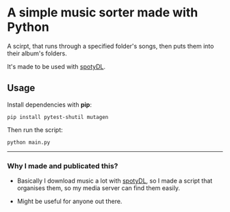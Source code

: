 # A simple music sorter made with Python

A scirpt, that runs through a specified folder's songs, then puts them into their album's folders.

It's made to be used with [spotyDL](https://github.com/spotDL/spotify-downloader).

## Usage

Install dependencies with **pip**:

```shell
pip install pytest-shutil mutagen
```

Then run the script:

```shell
python main.py
```

---

### Why I made and publicated this?

- Basically I download music a lot with [spotyDL](https://github.com/spotDL/spotify-downloader), so I made a script that organises them, so my media server can find them easily.

- Might be useful for anyone out there.